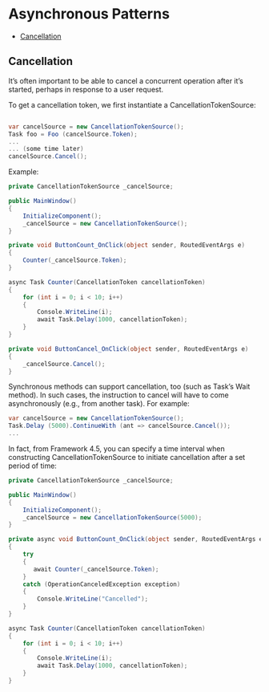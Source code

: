 # Asynchronous Patterns

- [Cancellation](#cancellation)

## Cancellation

It’s often important to be able to cancel a concurrent operation after it’s started, perhaps in response to a user request.

To get a cancellation token, we first instantiate a CancellationTokenSource:

```c#

var cancelSource = new CancellationTokenSource();
Task foo = Foo (cancelSource.Token);
...
... (some time later)
cancelSource.Cancel();

```

Example:

```c#
private CancellationTokenSource _cancelSource;

public MainWindow()
{
    InitializeComponent();
    _cancelSource = new CancellationTokenSource();
}

private void ButtonCount_OnClick(object sender, RoutedEventArgs e)
{
    Counter(_cancelSource.Token);
}

async Task Counter(CancellationToken cancellationToken)
{
    for (int i = 0; i < 10; i++)
    {
        Console.WriteLine(i);
        await Task.Delay(1000, cancellationToken);
    }
}

private void ButtonCancel_OnClick(object sender, RoutedEventArgs e)
{
    _cancelSource.Cancel();
}
```

Synchronous methods can support cancellation, too (such as Task’s Wait method). In such cases, the instruction to cancel will have to come asynchronously (e.g., from another task). For example:

```c#
var cancelSource = new CancellationTokenSource();
Task.Delay (5000).ContinueWith (ant => cancelSource.Cancel());
...
```

In fact, from Framework 4.5, you can specify a time interval when constructing CancellationTokenSource to initiate cancellation after a set period of time:

```c#
private CancellationTokenSource _cancelSource;

public MainWindow()
{
    InitializeComponent();
    _cancelSource = new CancellationTokenSource(5000);
}

private async void ButtonCount_OnClick(object sender, RoutedEventArgs e)
{
    try
    {
       await Counter(_cancelSource.Token);
    }
    catch (OperationCanceledException exception)
    {
        Console.WriteLine("Cancelled");
    }
}

async Task Counter(CancellationToken cancellationToken)
{
    for (int i = 0; i < 10; i++)
    {
        Console.WriteLine(i);
        await Task.Delay(1000, cancellationToken);
    }
}
```